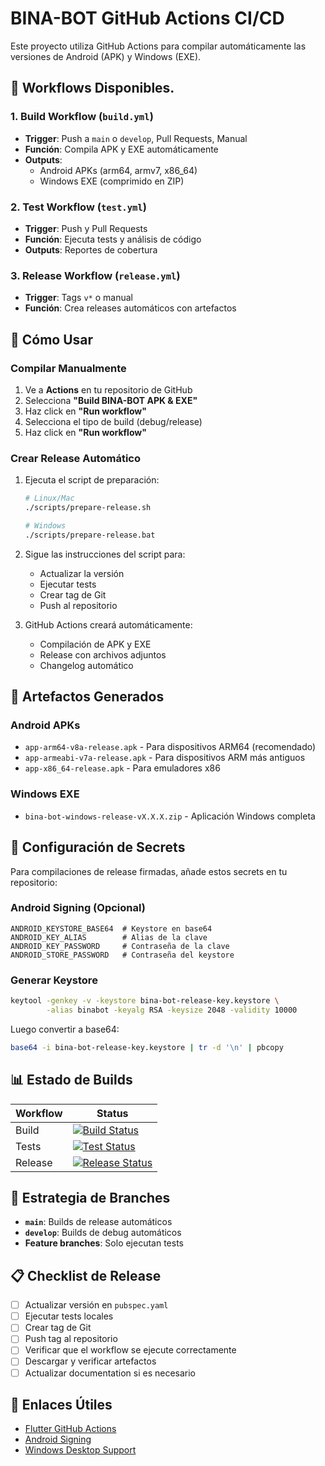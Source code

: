 # BINA-BOT GitHub Actions CI/CD

Este proyecto utiliza GitHub Actions para compilar automáticamente las versiones de Android (APK) y Windows (EXE).

## 🔄 Workflows Disponibles.

### 1. **Build Workflow** (`build.yml`)
- **Trigger**: Push a `main` o `develop`, Pull Requests, Manual
- **Función**: Compila APK y EXE automáticamente
- **Outputs**: 
  - Android APKs (arm64, armv7, x86_64)
  - Windows EXE (comprimido en ZIP)

### 2. **Test Workflow** (`test.yml`)
- **Trigger**: Push y Pull Requests
- **Función**: Ejecuta tests y análisis de código
- **Outputs**: Reportes de cobertura

### 3. **Release Workflow** (`release.yml`)
- **Trigger**: Tags `v*` o manual
- **Función**: Crea releases automáticos con artefactos

## 🚀 Cómo Usar

### Compilar Manualmente
1. Ve a **Actions** en tu repositorio de GitHub
2. Selecciona **"Build BINA-BOT APK & EXE"**
3. Haz click en **"Run workflow"**
4. Selecciona el tipo de build (debug/release)
5. Haz click en **"Run workflow"**

### Crear Release Automático
1. Ejecuta el script de preparación:
   ```bash
   # Linux/Mac
   ./scripts/prepare-release.sh
   
   # Windows
   ./scripts/prepare-release.bat
   ```

2. Sigue las instrucciones del script para:
   - Actualizar la versión
   - Ejecutar tests
   - Crear tag de Git
   - Push al repositorio

3. GitHub Actions creará automáticamente:
   - Compilación de APK y EXE
   - Release con archivos adjuntos
   - Changelog automático

## 📱 Artefactos Generados

### Android APKs
- `app-arm64-v8a-release.apk` - Para dispositivos ARM64 (recomendado)
- `app-armeabi-v7a-release.apk` - Para dispositivos ARM más antiguos
- `app-x86_64-release.apk` - Para emuladores x86

### Windows EXE
- `bina-bot-windows-release-vX.X.X.zip` - Aplicación Windows completa

## 🔧 Configuración de Secrets

Para compilaciones de release firmadas, añade estos secrets en tu repositorio:

### Android Signing (Opcional)
```
ANDROID_KEYSTORE_BASE64  # Keystore en base64
ANDROID_KEY_ALIAS        # Alias de la clave
ANDROID_KEY_PASSWORD     # Contraseña de la clave
ANDROID_STORE_PASSWORD   # Contraseña del keystore
```

### Generar Keystore
```bash
keytool -genkey -v -keystore bina-bot-release-key.keystore \
        -alias binabot -keyalg RSA -keysize 2048 -validity 10000
```

Luego convertir a base64:
```bash
base64 -i bina-bot-release-key.keystore | tr -d '\n' | pbcopy
```

## 📊 Estado de Builds

| Workflow | Status |
|----------|--------|
| Build | [![Build Status](../../actions/workflows/build.yml/badge.svg)](../../actions/workflows/build.yml) |
| Tests | [![Test Status](../../actions/workflows/test.yml/badge.svg)](../../actions/workflows/test.yml) |
| Release | [![Release Status](../../actions/workflows/release.yml/badge.svg)](../../actions/workflows/release.yml) |

## 🎯 Estrategia de Branches

- **`main`**: Builds de release automáticos
- **`develop`**: Builds de debug automáticos
- **Feature branches**: Solo ejecutan tests

## 📋 Checklist de Release

- [ ] Actualizar versión en `pubspec.yaml`
- [ ] Ejecutar tests locales
- [ ] Crear tag de Git
- [ ] Push tag al repositorio
- [ ] Verificar que el workflow se ejecute correctamente
- [ ] Descargar y verificar artefactos
- [ ] Actualizar documentation si es necesario

## 🔗 Enlaces Útiles

- [Flutter GitHub Actions](https://github.com/marketplace/actions/flutter-action)
- [Android Signing](https://docs.flutter.dev/deployment/android#signing-the-app)
- [Windows Desktop Support](https://docs.flutter.dev/platform-integration/windows/building)
